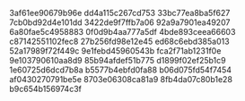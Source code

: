 3af61ee90679b96e
dd4a115c267cd753
33bc77ea8ba5f627
7cb0bd92d4e101dd
3422de9f7ffb7a06
92a9a7901ea49207
6a80fae5c4958883
0f0d9b4aa777a5df
4bde893ceea66603
c87142551102fec8
27b256fd98e12e45
ed68c6ebd385a013
52a17989f72f449c
9e1febd45960543b
fca2f71ab1231f0e
9e103790610aa8d9
85b94afdef51b775
d1899f02ef25b1c9
1e60725d6dcd7b8a
b5577b4ebfd0fa88
b06d075fd54f7454
af0430270791be5e
8703e06308ca81a9
8fb4da07c80b1e28
b9c654b156974c3f
